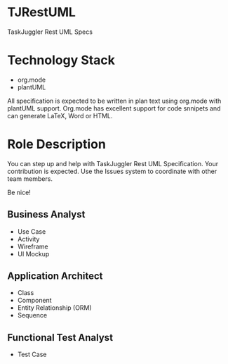 # TJRestUML
TaskJuggler Rest UML Specs

# Technology Stack
 - org.mode
 - plantUML

All specification is expected to be written in plan text using org.mode with plantUML support. Org.mode has excellent support for code snnipets and can generate LaTeX, Word or HTML. 

# Role Description

You can step up and help with TaskJuggler Rest UML Specification. Your contribution is expected. Use the Issues system to coordinate with other team members.

Be nice!

## Business Analyst
 - Use Case
 - Activity
 - Wireframe
 - UI Mockup

## Application Architect
 - Class
 - Component
 - Entity Relationship (ORM)
 - Sequence
 
## Functional Test Analyst
 - Test Case

